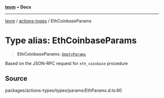 [**tevm**](../../README.md) • **Docs**

***

[tevm](../../modules.md) / [actions-types](../README.md) / EthCoinbaseParams

# Type alias: EthCoinbaseParams

> **EthCoinbaseParams**: [`EmptyParams`](EmptyParams.md)

Based on the JSON-RPC request for `eth_coinbase` procedure

## Source

packages/actions-types/types/params/EthParams.d.ts:60
